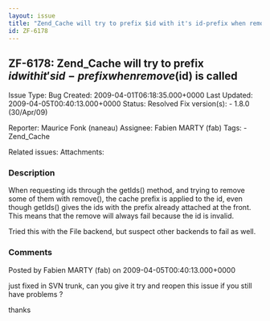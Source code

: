 ```yaml
---
layout: issue
title: "Zend_Cache will try to prefix $id with it's id-prefix when remove($id) is called"
id: ZF-6178
---
```


ZF-6178: Zend\_Cache will try to prefix $id with it's id-prefix when remove($id) is called 
-------------------------------------------------------------------------------------------

 Issue Type: Bug Created: 2009-04-01T06:18:35.000+0000 Last Updated: 2009-04-05T00:40:13.000+0000 Status: Resolved Fix version(s): - 1.8.0 (30/Apr/09)
 
 Reporter:  Maurice Fonk (naneau)  Assignee:  Fabien MARTY (fab)  Tags: - Zend\_Cache
 
 Related issues: 
 Attachments: 
### Description

When requesting ids through the getIds() method, and trying to remove some of them with remove(), the cache prefix is applied to the id, even though getIds() gives the ids with the prefix already attached at the front. This means that the remove will always fail because the id is invalid.

Tried this with the File backend, but suspect other backends to fail as well.

 

 

### Comments

Posted by Fabien MARTY (fab) on 2009-04-05T00:40:13.000+0000

just fixed in SVN trunk, can you give it try and reopen this issue if you still have problems ?

thanks

 

 
